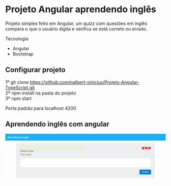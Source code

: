 # Projeto Angular aprendendo inglês

Projeto simples feito em Angular, um quizz com questões em inglês compara o que o usuário digita e verifica se está correto ou errado.

Tecnologia
  - Angular
  - Bootstrap

## Configurar projeto

1º git clone https://github.com/nalbert-vinicius/Projeto-Angular-TypeScript.git <br>
2º npm install na pasta do projeto<br>
3º npm start

Porta padrão para localhost 4200 

## Aprendendo inglês com angular

![Aprendendo inglês com angular](https://github.com/nalbert-vinicius/Projeto-Angular-TypeScript/blob/main/img/gif.gif)
